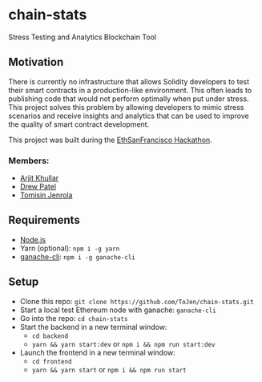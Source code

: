 # chain-stats

Stress Testing and Analytics Blockchain Tool

## Motivation

There is currently no infrastructure that allows Solidity developers to test their smart contracts in a production-like environment. This often leads to publishing code that would not perform optimally when put under stress. This project solves this problem by allowing developers to mimic stress scenarios and receive insights and analytics that can be used to improve the quality of smart contract development.

This project was built during the [EthSanFrancisco Hackathon](https://ethsanfrancisco.com/).

### Members:

- [Arjit Khullar](https://github.com/arjitkhullar)
- [Drew Patel](https://github.com/dewpey)
- [Tomisin Jenrola](https://github.com/ToJen)


## Requirements

- [Node.js](https://nodejs.org/en/download/)
- Yarn (optional): `npm i -g yarn`
- [ganache-cli](https://truffleframework.com/ganache): `npm i -g ganache-cli`

## Setup

- Clone this repo: `git clone https://github.com/ToJen/chain-stats.git`
- Start a local test Ethereum node with ganache: `ganache-cli`
- Go into the repo: `cd chain-stats`
- Start the backend in a new terminal window:
  - `cd backend`
  - `yarn && yarn start:dev` or `npm i && npm run start:dev`
- Launch the frontend in a new terminal window:
  - `cd frontend`
  - `yarn && yarn start` or `npm i && npm run start`
  